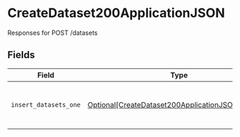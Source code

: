 # CreateDataset200ApplicationJSON

Responses for POST /datasets


## Fields

| Field                                                                                                                   | Type                                                                                                                    | Required                                                                                                                | Description                                                                                                             |
| ----------------------------------------------------------------------------------------------------------------------- | ----------------------------------------------------------------------------------------------------------------------- | ----------------------------------------------------------------------------------------------------------------------- | ----------------------------------------------------------------------------------------------------------------------- |
| `insert_datasets_one`                                                                                                   | [Optional[CreateDataset200ApplicationJSONDatasets]](../../models/operations/createdataset200applicationjsondatasets.md) | :heavy_minus_sign:                                                                                                      | columns and relationships of "datasets"                                                                                 |